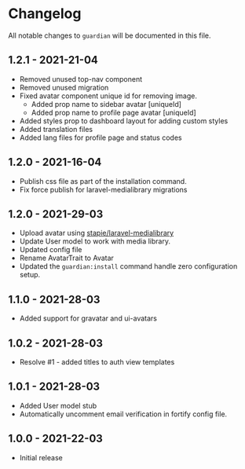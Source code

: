 # Changelog

All notable changes to `guardian` will be documented in this file.


## 1.2.1 - 2021-21-04
- Removed unused top-nav component
- Removed unused migration
- Fixed avatar component unique id for removing image.
  - Added prop name to sidebar avatar [uniqueId]
  - Added prop name to profile page avatar [uniqueId]
- Added styles prop to dashboard layout for adding custom styles
- Added translation files
- Added lang files for profile page and status codes

## 1.2.0 - 2021-16-04
- Publish css file as part of the installation command.
- Fix force publish for laravel-medialibrary migrations


## 1.2.0 - 2021-29-03
- Upload avatar using [stapie/laravel-medialibrary](https://github.com/spatie/laravel-medialibrary)
- Update User model to work with media library.  
- Updated config file
- Rename AvatarTrait to Avatar
- Updated the ```guardian:install``` command handle zero configuration setup.

## 1.1.0 - 2021-28-03 
- Added support for gravatar and ui-avatars

## 1.0.2 - 2021-28-03 
- Resolve #1 - added titles to auth view templates 

## 1.0.1 - 2021-28-03 
- Added User model stub 
- Automatically uncomment email verification in fortify config file. 

## 1.0.0 - 2021-22-03
- Initial release
